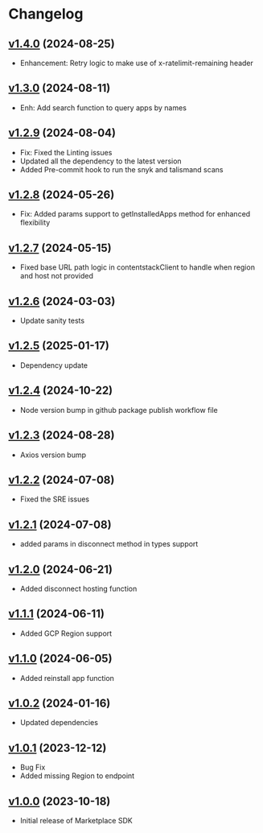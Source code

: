 # Changelog

## [v1.4.0](https://github.com/contentstack/contentstack-marketplace-sdk/tree/v1.3.0) (2024-08-25)
 - Enhancement: Retry logic to make use of x-ratelimit-remaining header

## [v1.3.0](https://github.com/contentstack/contentstack-marketplace-sdk/tree/v1.3.0) (2024-08-11)
 - Enh: Add search function to query apps by names

## [v1.2.9](https://github.com/contentstack/contentstack-marketplace-sdk/tree/v1.2.9) (2024-08-04)
 - Fix: Fixed the Linting issues
 - Updated all the dependency to the latest version
 - Added Pre-commit hook to run the snyk and talismand scans

## [v1.2.8](https://github.com/contentstack/contentstack-marketplace-sdk/tree/v1.2.8) (2024-05-26)

 - Fix: Added params support to getInstalledApps method for enhanced flexibility

## [v1.2.7](https://github.com/contentstack/contentstack-marketplace-sdk/tree/v1.2.7) (2024-05-15)
 - Fixed base URL path logic in contentstackClient to handle when region and host not provided

## [v1.2.6](https://github.com/contentstack/contentstack-marketplace-sdk/tree/v1.2.6) (2024-03-03)
 - Update sanity tests

## [v1.2.5](https://github.com/contentstack/contentstack-marketplace-sdk/tree/v1.2.5) (2025-01-17)
 - Dependency update
 
## [v1.2.4](https://github.com/contentstack/contentstack-marketplace-sdk/tree/v1.2.4) (2024-10-22)
 - Node version bump in github package publish workflow file

## [v1.2.3](https://github.com/contentstack/contentstack-marketplace-sdk/tree/v1.2.3) (2024-08-28)
 - Axios version bump

## [v1.2.2](https://github.com/contentstack/contentstack-marketplace-sdk/tree/v1.2.2) (2024-07-08)
 - Fixed the SRE issues

## [v1.2.1](https://github.com/contentstack/contentstack-marketplace-sdk/tree/v1.2.1) (2024-07-08)

 - added params in disconnect method in types support
 
## [v1.2.0](https://github.com/contentstack/contentstack-marketplace-sdk/tree/v1.2.0) (2024-06-21)
 - Added disconnect hosting function

## [v1.1.1](https://github.com/contentstack/contentstack-marketplace-sdk/tree/v1.1.1) (2024-06-11)
 - Added GCP Region support

## [v1.1.0](https://github.com/contentstack/contentstack-marketplace-sdk/tree/v1.1.0) (2024-06-05)
 - Added reinstall app function

## [v1.0.2](https://github.com/contentstack/contentstack-marketplace-sdk/tree/v1.0.2) (2024-01-16)
 - Updated dependencies

## [v1.0.1](https://github.com/contentstack/contentstack-marketplace-sdk/tree/v1.0.1) (2023-12-12)
 - Bug Fix
  - Added missing Region to endpoint

## [v1.0.0](https://github.com/contentstack/contentstack-marketplace-sdk/tree/v1.0.0) (2023-10-18)
 - Initial release of Marketplace SDK
